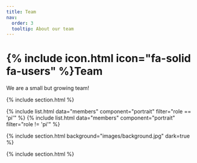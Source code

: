 ```yaml
---
title: Team
nav:
  order: 3
  tooltip: About our team
---
```


# {% include icon.html icon="fa-solid fa-users" %}Team

We are a small but growing team!

{% include section.html %}

{% include list.html data="members" component="portrait" filter="role == 'pi'" %}
{% include list.html data="members" component="portrait" filter="role != 'pi'" %}

{% include section.html background="images/background.jpg" dark=true %}


{% include section.html %}


